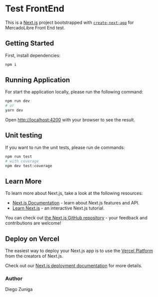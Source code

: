 # Test FrontEnd

This is a [Next.js](https://nextjs.org/) project bootstrapped with [`create-next-app`](https://github.com/vercel/next.js/tree/canary/packages/create-next-app) for MercadoLibre Front End test.

## Getting Started

First, install dependencies:

```bash
npm i
```

## Running Application

For start the application locally, please run the following command:

```bash
npm run dev
# or
yarn dev
```

Open [http://localhost:4200](http://localhost:4200) with your browser to see the result.

## Unit testing

If you want to run the unit tests, please run de commands:

```bash
npm run test
# with coverage
npm dev test:coverage
```

## Learn More

To learn more about Next.js, take a look at the following resources:

- [Next.js Documentation](https://nextjs.org/docs) - learn about Next.js features and API.
- [Learn Next.js](https://nextjs.org/learn) - an interactive Next.js tutorial.

You can check out [the Next.js GitHub repository](https://github.com/vercel/next.js/) - your feedback and contributions are welcome!

## Deploy on Vercel

The easiest way to deploy your Next.js app is to use the [Vercel Platform](https://vercel.com/new?utm_medium=default-template&filter=next.js&utm_source=create-next-app&utm_campaign=create-next-app-readme) from the creators of Next.js.

Check out our [Next.js deployment documentation](https://nextjs.org/docs/deployment) for more details.

### Author
Diego Zuniga